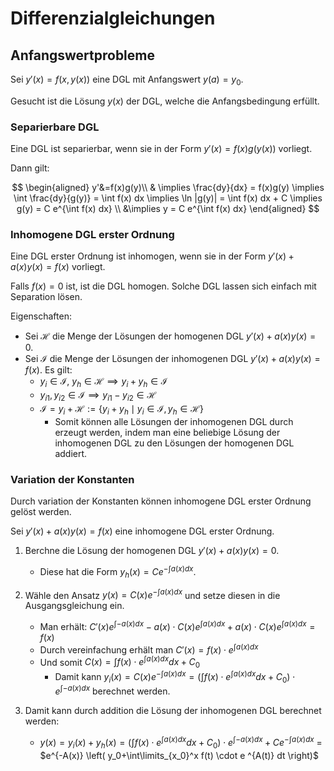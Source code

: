 # Differenzialgleichungen

## Anfangswertprobleme

Sei $y'(x) = f(x,y(x))$ eine DGL mit Anfangswert $y(a) = y_0$.

Gesucht ist die Lösung $y(x)$ der DGL, welche die Anfangsbedingung erfüllt.

### Separierbare DGL

Eine DGL ist separierbar, wenn sie in der Form $y'(x) = f(x)g(y(x))$ vorliegt.

Dann gilt:

$$
\begin{aligned}
y'&=f(x)g(y)\\
& \implies \frac{dy}{dx} = f(x)g(y) \implies \int \frac{dy}{g(y)} = \int f(x) dx \implies \ln |g(y)| = \int f(x) dx + C \implies g(y) = C e^{\int f(x) dx} \\
&\implies y = C e^{\int f(x) dx}
\end{aligned}
$$

### Inhomogene DGL erster Ordnung

Eine DGL erster Ordnung ist inhomogen, wenn sie in der Form $y'(x) + a(x)y(x) = f(x)$ vorliegt.

Falls $f(x)=0$ ist, ist die DGL homogen. Solche DGL lassen sich einfach mit Separation lösen.

Eigenschaften:

+ Sei $\mathcal{H}$ die Menge der Lösungen der homogenen DGL $y'(x) + a(x)y(x) = 0$.
+ Sei $\mathcal{I}$ die Menge der Lösungen der inhomogenen DGL $y'(x) + a(x)y(x) = f(x)$.
Es gilt:
  + $y_i \in \mathcal{I}$, $y_h \in \mathcal{H} \implies y_i + y_h \in \mathcal{I}$
  + $y_{i1}, y_{i2} \in \mathcal{I} \implies y_{i1} - y_{i2} \in \mathcal{H}$
  + $\mathcal{I} = y_i + \mathcal{H} := \left\{ y_i + y_h \mid y_i \in \mathcal{I}, y_h \in \mathcal{H} \right\}$
    + Somit können alle Lösungen der inhomogenen DGL durch erzeugt werden, indem man eine beliebige Lösung der inhomogenen DGL zu den Lösungen der homogenen DGL addiert.

### Variation der Konstanten

Durch variation der Konstanten können inhomogene DGL erster Ordnung gelöst werden.

Sei $y'(x) + a(x)y(x) = f(x)$ eine inhomogene DGL erster Ordnung.

1. Berchne die Lösung der homogenen DGL $y'(x) + a(x)y(x) = 0$.
   + Diese hat die Form $y_h(x) = C e^{-\int a(x) dx}$.
2. Wähle den Ansatz $y(x) = C(x) e^{-\int a(x) dx}$ und setze diesen in die Ausgangsgleichung ein.
   + Man erhält: $C'(x) e^{\int -a(x) dx} -a(x) \cdot C(x) e^{\int a(x) dx}  + a(x) \cdot C(x)e^{\int a(x) dx} = f(x)$
   + Durch vereinfachung erhält man $C'(x)= f(x) \cdot e ^{\int a(x) dx}$
   + Und somit $C(x) = \int f(x) \cdot e ^{\int a(x) dx} dx + C_0$
     + Damit kann $y_i(x)= C(x) e^{-\int a(x) dx} = \left( \int f(x) \cdot e ^{\int a(x) dx} dx + C_0 \right) \cdot e^{\int -a(x) dx}$ berechnet werden.

3. Damit kann durch addition die Lösung der inhomogenen DGL berechnet werden:
   + $y(x) = y_i(x) + y_h(x) = \left( \int f(x) \cdot e ^{\int a(x) dx} dx + C_0 \right) \cdot e^{\int -a(x) dx} + C e^{-\int a(x) dx}$ = $e^{-A(x)} \left( y_0+\int\limits_{x_0}^x f(t) \cdot e ^{A(t)} dt  \right)$

